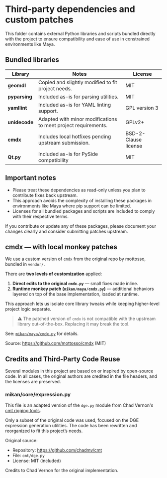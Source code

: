 # Third-party dependencies and custom patches

This folder contains external Python libraries and scripts bundled directly with the project to ensure compatibility and ease of use in constrained environments like Maya.


## Bundled libraries

| Library       | Notes                                                          | License              |
|---------------|----------------------------------------------------------------|----------------------|
| **geomdl**    | Copied and slightly modified to fit project needs.             | MIT                  |
| **pyparsing** | Included as-is for parsing utilities.                          | MIT                  |
| **yamllint**  | Included as-is for YAML linting support.                       | GPL version 3        |
| **unidecode** | Adapted with minor modifications to meet project requirements. | GPLv2+               |
| **cmdx**      | Includes local hotfixes pending upstream submission.           | BSD-2-Clause license |
| **Qt.py**     | Included as-is for PySide compatibility                        | MIT                  |


## Important notes

- Please treat these dependencies as read-only unless you plan to contribute fixes back upstream.
- This approach avoids the complexity of installing these packages in environments like Maya where pip support can be limited.
- Licenses for all bundled packages and scripts are included to comply with their respective terms.

If you contribute or update any of these packages, please document your changes clearly and consider submitting patches upstream.


## cmdx — with local monkey patches

We use a custom version of `cmdx` from the original repo by mottosso, bundled in `vendor/`.


There are **two levels of customization** applied:

1. **Direct edits to the original `cmdx.py`** — small fixes made inline.
2. **Runtime monkey patch (`mikan/maya/cmdx.py`)** — additional behaviors layered on top of the base implementation, loaded at runtime.

This approach lets us isolate core library tweaks while keeping higher-level project logic separate.

> ⚠️ The patched version of `cmdx` is not compatible with the upstream library out-of-the-box. Replacing it may break the tool.

See: [`mikan/maya/cmdx.py`](../src/mikan/maya/cmdx.py) for details.

Source: https://github.com/mottosso/cmdx (MIT)


## Credits and Third-Party Code Reuse

Several modules in this project are based on or inspired by open-source code. In all cases, the original authors are credited in the file headers, and the licenses are preserved.

### mikan/core/expression.py

This file is an adapted version of the `dge.py` module from Chad Vernon's [cmt rigging tools](https://github.com/chadmv/cmt).

Only a subset of the original code was used, focused on the DGE expression generation utilities. The code has been rewritten and reorganized to fit this project’s needs.

Original source:
- Repository: https://github.com/chadmv/cmt
- File: `cmt/dge.py`
- License: MIT (included)

Credits to Chad Vernon for the original implementation.
